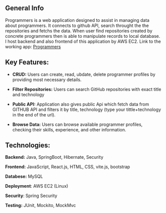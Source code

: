 ## General Info

Programmers is a web application designed to assist in managing data about programmers. It connects to github API, search throught the the repositories and fetchs the data. When user find repositories created by concrete programmers then is able to manipulate records to local database. I host backend and also frontend of this application by AWS EC2. 
Link to the working app: [Programmers](https://maciejcreatessoft.com/)


## Key Features:

- **CRUD:** Users can create, read, ubdate, delete programmer profiles by providing most necessary details.
  

- **Filter Repositories:** Users can search GitHub repositories with exact title and technology
  
- **Public API:** Application also gives public Api which fetch data from GITHUB API and filters it by title, technology (type your tittle+technology in the end of the url).
  
- **Browse Data:** Users can browse available programmer profiles, checking their skills, experience, and other information.

## Technologies:

**Backend:** Java, SpringBoot, Hibernate, Security

**Frontend:** JavaScript, React.js, HTML, CSS, vite.js, bootstrap 

**Databese:** MySQL 

**Deployment**: AWS EC2 (Linux)

**Security**: Spring Security

**Testing:** JUnit, Mockito, MockMvc






